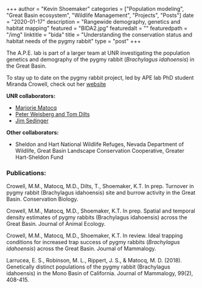 +++
author = "Kevin Shoemaker"
categories = ["Population modeling", "Great Basin ecosystem", "Wildlife Management", "Projects", "Posts"]
date = "2020-01-17"
description = "Rangewide demography, genetics and habitat mapping"
featured = "BIDA2.jpg"
featuredalt = ""
featuredpath = "/img"
linktitle = "bida"
title = "Understanding the conservation status and habitat needs of the pygmy rabbit"
type = "post"
+++

The A.P.E. lab is part of a larger team at UNR investigating the population genetics and demography of the pygmy rabbit (*Brachylagus idahoensis*) in the Great Basin.

To stay up to date on the pygmy rabbit project, led by APE lab PhD student Miranda Crowell, check out her [website](http://mirandamaurine.weebly.com/pygmy-rabbit-project.html)

**UNR collaborators:**
* [Marjorie Matocq](https://naes.unr.edu/matocq/)
* [Peter Weisberg and Tom Dilts](https://naes.unr.edu/weisberg/)
* [Jim Sedinger](http://www.ag.unr.edu/sedinger/)

**Other collaborators:**  
* Sheldon and Hart National Wildlife Refuges, Nevada Department of Wildlife, Great Basin Landscape Conservation Cooperative,
Greater Hart-Sheldon Fund

### Publications:

Crowell, M.M., Matocq, M.D., Dilts, T., Shoemaker, K.T. In prep. Turnover in pygmy rabbit (Brachylagus idahoensis) site and burrow activity in the Great Basin. Conservation Biology.  

Crowell, M.M., Matocq, M.D., Shoemaker, K.T. In prep. Spatial and temporal density estimates of pygmy rabbits (Brachylagus idahoensis) across the Great Basin. Journal of Animal Ecology.  

Crowell, M.M., Matocq, M.D., Shoemaker, K.T. In review. Ideal trapping conditions for increased trap success of pygmy rabbits (*Brachylagus idahoensis*) across the Great Basin. Journal of Mammalogy.  

Larrucea, E. S., Robinson, M. L., Rippert, J. S., & Matocq, M. D. (2018). Genetically distinct populations of the pygmy rabbit (Brachylagus idahoensis) in the Mono Basin of California. Journal of Mammalogy, 99(2), 408-415.  
